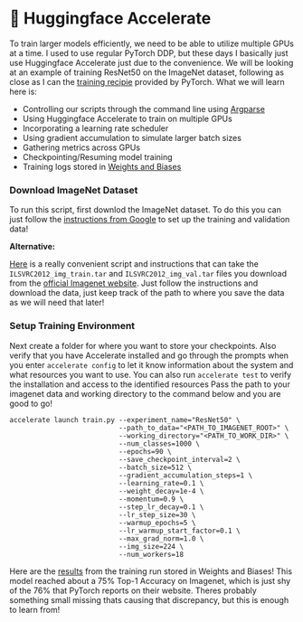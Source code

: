 # 🤗 Huggingface Accelerate 

To train larger models efficiently, we need to be able to utilize multiple GPUs at a time. I used to use regular PyTorch DDP, but these days I basically just use Huggingface Accelerate just due to the convenience. We will be looking at an example of training ResNet50 on the ImageNet dataset, following as close as I can the [training recipie](https://github.com/pytorch/vision/tree/main/references/classification#resnet) provided by PyTorch. What we will learn here is:

- Controlling our scripts through the command line using [Argparse](https://docs.python.org/3/library/argparse.html)
- Using Huggingface Accelerate to train on multiple GPUs
- Incorporating a learning rate scheduler
- Using gradient accumulation to simulate larger batch sizes
- Gathering metrics across GPUs
- Checkpointing/Resuming model training
- Training logs stored in [Weights and Biases](https://wandb.ai/site)

### Download ImageNet Dataset
To run this script, first downlod the ImageNet dataset. To do this you can just follow the [instructions from Google](https://cloud.google.com/tpu/docs/imagenet-setup) to set up the training and validation data!

**Alternative:**

[Here](https://gist.githubusercontent.com/antoinebrl/7d00d5cb6c95ef194c737392ef7e476a/raw/74a1246c9254676e19c106ae67e57c9a174ff5de/prepare.sh) is a really convenient script and instructions that can take the `ILSVRC2012_img_train.tar` and `ILSVRC2012_img_val.tar` files you download from the [official Imagenet website](https://image-net.org/download.php). Just follow the instructions and download the data, just keep track of the path to where you save the data as we will need that later!

### Setup Training Environment
 Next create a folder for where you want to store your checkpoints. Also verify that you have Accelerate installed and go through the prompts when you enter ```accelerate config``` to let it know information about the system and what resources you want to use. You can also run ``accelerate test`` to verify the installation and access to the identified resources Pass the path to your imagenet data and working directory to the command below and you are good to go!
```
accelerate launch train.py --experiment_name="ResNet50" \
                           --path_to_data="<PATH_TO_IMAGENET_ROOT>" \
                           --working_directory="<PATH_TO_WORK_DIR>" \
                           --num_classes=1000 \
                           --epochs=90 \
                           --save_checkpoint_interval=2 \
                           --batch_size=512 \
                           --gradient_accumulation_steps=1 \
                           --learning_rate=0.1 \
                           --weight_decay=1e-4 \
                           --momentum=0.9 \
                           --step_lr_decay=0.1 \
                           --lr_step_size=30 \
                           --warmup_epochs=5 \
                           --lr_warmup_start_factor=0.1 \
                           --max_grad_norm=1.0 \
                           --img_size=224 \
                           --num_workers=18
```

Here are the [results](https://api.wandb.ai/links/exploratorydataadventure/q8on5kzo) from the training run stored in Weights and Biases! This model reached about a 75% Top-1 Accuracy on Imagenet, which is just shy of the 76% that PyTorch reports on their website. Theres probably something small missing thats causing that discrepancy, but this is enough to learn from!
